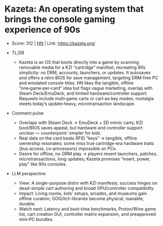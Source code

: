 # Kazeta: An operating system that brings the console gaming experience of 90s

- Score: 312 | [HN](https://news.ycombinator.com/item?id=45098269) | Link: https://kazeta.org/

- TL;DR
    - Kazeta is an OS that boots directly into a game by scanning removable media for a KZI “cartridge” manifest, recreating 90s simplicity: no DRM, accounts, launchers, or updates. It autosaves and offers a retro BIOS for save management, targeting DRM‑free PC and emulated console titles. HN likes the tangible, offline “one‑game‑per‑card” idea but flags vague marketing, overlap with Steam Deck/EmuDeck, and limited hardware/controller support. Requests include multi‑game carts or cart‑as‑key modes; nostalgia meets today’s update‑heavy, microtransaction landscape.

- Comment pulse
    - Overlaps with Steam Deck → EmuDeck + SD mimic carts; KZI boot/BIOS saves appeal, but hardware and controller support unclear — counterpoint: simpler for kids.
    - Real data on the card beats RFID “keys” → tangible, offline ownership resonates; some miss true cartridge-era hardware traits (bus access, co-processors) impossible on PCs.
    - Desire for offline, no-DRM play → players resent launchers, patches, microtransactions, long updates; Kazeta promises “insert, power, play” like 90s consoles.

- LLM perspective
    - View: A single-purpose distro with KZI manifests; success hinges on dead-simple cart authoring and broad GPU/controller compatibility.
    - Impact: Living rooms, kids’ setups, arcades, and museums gain offline curation; GOG/itch libraries become physical, loanable, durable.
    - Watch next: Latency and boot-time benchmarks, Proton/Wine game list, cart creation GUI, controller matrix expansion, and preapproved mini‑PC bundles.
